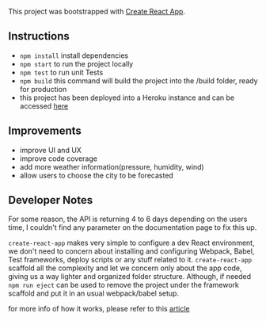 This project was bootstrapped with [Create React App](https://github.com/facebookincubator/create-react-app).

## Instructions

- `npm install` install dependencies
- `npm start` to run the project locally
- `npm test` to run unit Tests
- `npm build` this command will build the project into the /build folder, ready for production
- this project has been deployed into a Heroku instance and can be accessed [here](https://gr-weather-forecast.herokuapp.com/)

## Improvements

- improve UI and UX
- improve code coverage
- add more weather information(pressure, humidity, wind)
- allow users to choose the city to be forecasted

## Developer Notes

For some reason, the API is returning 4 to 6 days depending on the users time, I couldn't find any parameter on the documentation page to fix this up.

`create-react-app` makes very simple to configure a dev React environment, we don't need to concern about installing and configuring Webpack, Babel, Test frameworks, deploy scripts or any stuff related to it. `create-react-app` scaffold all the complexity and let we concern only about the app code, giving us a way lighter and organized folder structure. Although, if needed `npm run eject` can be used to remove the project under the framework scaffold and put it in an usual webpack/babel setup.

for more info of how it works, please refer to this [article](https://medium.com/in-the-weeds/learning-react-with-create-react-app-part-1-a12e1833fdc)

